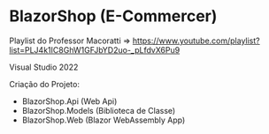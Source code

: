 # BlazorShop (E-Commercer)

Playlist do Professor Macoratti => https://www.youtube.com/playlist?list=PLJ4k1IC8GhW1GFJbYD2uo-_pLfdvX6Pu9

Visual Studio 2022

Criação do Projeto:
- BlazorShop.Api (Web Api)
- BlazorShop.Models (Biblioteca de Classe)
- BlazorShop.Web (Blazor WebAssembly App)
